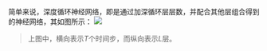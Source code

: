 简单来说，深度循环神经网络，即是通过加深循环层层数，并配合其他层组合得到的神经网络，其如图所示：
![](Pasted%20image%2020230924100606.png|500)
> 上图中，横向表示$T$个时间步，而纵向表示$L$层。


